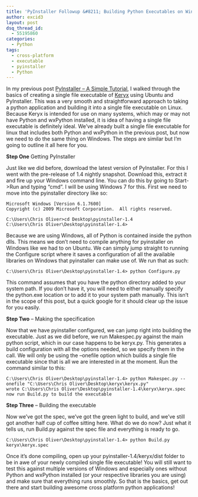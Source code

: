 ```yaml
---
title: 'PyInstaller Followup &#8211; Building Python Executables on Windows'
author: excid3
layout: post
dsq_thread_id:
  - 55195860
categories:
  - Python
tags:
  - cross-platform
  - executable
  - pyinstaller
  - Python
---
```

In my previous post [PyInstaller – A Simple Tutorial][1], I walked through the basics of creating a single file executable of [Keryx][2] using Ubuntu and PyInstaller. This was a very smooth and straightforward approach to taking a python application and building it into a single file executable on Linux. Because Keryx is intended for use on many systems, which may or may not have Python and wxPython installed, it is idea of having a single file executable is definitely ideal. We’ve already built a single file executable for linux that includes both Python and wxPython in the previous post, but now we need to do the same thing on Windows. The steps are similar but I’m going to outline it all here for you.


**Step One** Getting PyInstaller

Just like we did before, download the latest version of PyInstaller. For this I went with the pre-release of 1.4 nightly snapshot. Download this, extract it and fire up your Windows command line. You can do this by going to Start->Run and typing “cmd”. I will be using Windows 7 for this. First we need to move into the pyinstaller directory like so:


    Microsoft Windows [Version 6.1.7600]
    Copyright (c) 2009 Microsoft Corporation.  All rights reserved.

    C:\Users\Chris Oliver>cd Desktop\pyinstaller-1.4
    C:\Users\Chris Oliver\Desktop\pyinstaller-1.4>

Because we are using Windows, all of Python is contained inside the python dlls. This means we don’t need to compile anything for pyinstaller on Windows like we had to on Ubuntu. We can simply jump straight to running the Configure script where it saves a configuration of all the available libraries on Windows that pyinstaller can make use of. We run that as such:


    C:\Users\Chris Oliver\Desktop\pyinstaller-1.4> python Configure.py

This command assumes that you have the python directory added to your system path. If you don’t have it, you will need to either manually specify the python.exe location or to add it to your system path manually. This isn’t in the scope of this post, but a quick google for it should clear up the issue for you easily.

**Step Two** – Making the specification

Now that we have pyinstaller configured, we can jump right into building the executable. Just as we did before, we run Makespec.py against the main python script, which in our case happens to be keryx.py. This generates a build configuration with all the options needed, so we specify them in the call. We will only be using the –onefile option which builds a single file executable since that is all we are interested in at the moment. Run the command similar to this:


    C:\Users\Chris Oliver\Desktop\pyinstaller-1.4> python Makespec.py --onefile "C:\Users\Chris Oliver\Desktop\keryx\keryx.py"
    wrote C:\Users\Chris Oliver\Desktop\pyinstaller-1.4\keryx\keryx.spec
    now run Build.py to build the executable

**Step Three** – Building the executable

Now we’ve got the spec, we’ve got the green light to build, and we’ve still got another half cup of coffee sitting here. What do we do now? Just what it tells us, run Build.py against the spec file and everything is ready to go.


    C:\Users\Chris Oliver\Desktop\pyinstaller-1.4> python Build.py keryx\keryx.spec

Once it’s done compiling, open up your pyinstaller-1.4/keryx/dist folder to be in awe of your newly compiled single file executable! You will still want to test this against multiple versions of Windows and especially ones without Python and wxPython installed (or your respective libraries you are using) and make sure that everything runs smoothly. So that is the basics, get out there and start building awesome cross platform python applications!

   [1]: http://excid3.com/blog/2009/12/pyinstaller-a-simple-tutorial/
   [2]: http://keryxproject.org

